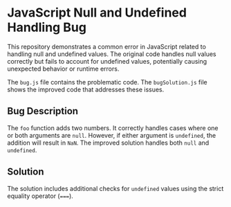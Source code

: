 # JavaScript Null and Undefined Handling Bug

This repository demonstrates a common error in JavaScript related to handling null and undefined values. The original code handles null values correctly but fails to account for undefined values, potentially causing unexpected behavior or runtime errors.

The `bug.js` file contains the problematic code.  The `bugSolution.js` file shows the improved code that addresses these issues.

## Bug Description
The `foo` function adds two numbers.  It correctly handles cases where one or both arguments are `null`. However, if either argument is `undefined`, the addition will result in `NaN`. The improved solution handles both `null` and `undefined`.

## Solution
The solution includes additional checks for `undefined` values using the strict equality operator (`===`).